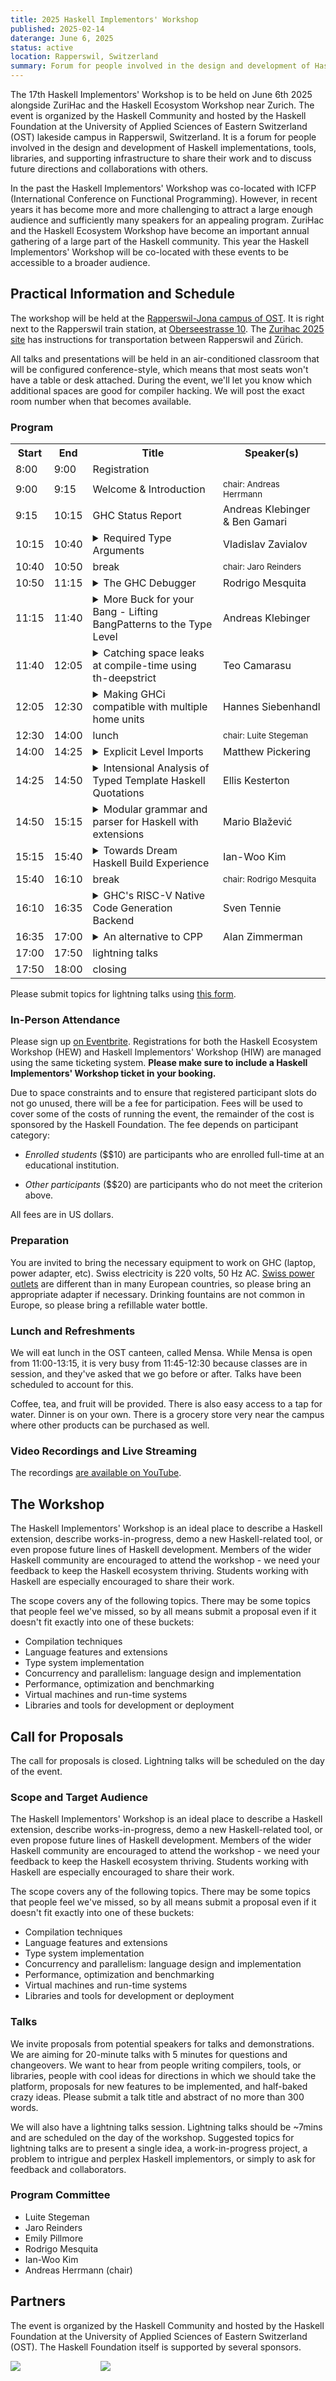 ```yaml
---
title: 2025 Haskell Implementors' Workshop
published: 2025-02-14
daterange: June 6, 2025
status: active
location: Rapperswil, Switzerland
summary: Forum for people involved in the design and development of Haskell implementations, tools, libraries, and supporting infrastructure.
---
```


The 17th Haskell Implementors' Workshop is to be held on June 6th 2025 alongside ZuriHac and the Haskell Ecosystom Workshop near Zurich. The event is organized by the Haskell Community and hosted by the Haskell Foundation at the University of Applied Sciences of Eastern Switzerland (OST) lakeside campus in Rapperswil, Switzerland. It is a forum for people involved in the design and development of Haskell implementations, tools, libraries, and supporting infrastructure to share their work and to discuss future directions and collaborations with others.

In the past the Haskell Implementors' Workshop was co-located with ICFP (International Conference on Functional Programming). However, in recent years it has become more and more challenging to attract a large enough audience and sufficiently many speakers for an appealing program. ZuriHac and the Haskell Ecosystem Workshop have become an important annual gathering of a large part of the Haskell community. This year the Haskell Implementors' Workshop will be co-located with these events to be accessible to a broader audience.

## Practical Information and Schedule

The workshop will be held at the [Rapperswil-Jona campus of OST](https://www.ost.ch/en/university-of-applied-sciences/campus/rapperswil-jona-campus). It is right next to the Rapperswil train station, at [Oberseestrasse 10](https://goo.gl/maps/DkF6U9qdgdjcMfz29). The [Zurihac 2025 site](https://zfoh.ch/zurihac2025/) has instructions for transportation between Rapperswil and Zürich.

All talks and presentations will be held in an air-conditioned classroom that will be configured conference-style, which means that most seats won't have a table or desk attached. During the event, we'll let you know which additional spaces are good for compiler hacking. We will post the exact room number when that becomes available.

### Program

<table>
  <tr><th>Start</th><th>End</th><th>Title</th><th>Speaker(s)</th></tr>

  <tr><td> 8:00</td><td>9:00</td><td>Registration</td><td></td></tr>
  <tr><td> 9:00</td><td>9:15</td><td>Welcome & Introduction</td><td><small>chair: Andreas Herrmann</small></td></tr>

  <tr><td> 9:15</td><td>10:15</td><td>GHC Status Report</td><td>Andreas Klebinger<br>& Ben Gamari</td></tr>

  <tr><td>10:15</td><td>10:40</td><td><details>
    <summary>Required Type Arguments</summary>
    <p>
      RequiredTypeArguments is a Haskell extension recently implemented in GHC as part of the Dependent Haskell initiative. In this talk, I will demonstrate how required type arguments enable better API design—including a type-safe `printf` implementation—and discuss the far-reaching implications of this extension for Haskell's syntax.
    </p>
  </details></td><td>Vladislav Zavialov</td></tr>

  <tr><td>10:40</td><td>10:50</td><td>break</td><td><small>chair: Jaro Reinders</small></td></tr>

  <tr><td>10:50</td><td>11:15</td><td><details>
    <summary>The GHC Debugger</summary>
    <p>Collaborators: Matthew Pickering, Hannes Siebenhandl</p>
    <p>
      While using the Haskell debugger has been possible via GHCi for the last two decades, the lack
      of a modern integration with IDEs, and incomplete, slow, or unimplemented
      features, has greatly hindered its adoption.
    </p>
    <p>
      In this talk, we introduce our progress and plans to create a first-class
      debugger for Haskell. We've developed a standalone application using the
      GHC library that conforms to the Debug Adaptor Protocol (DAP), making Haskell
      debugging possible with all compatible IDEs. In the process, we've fixed long-standing performance
      and usability issues in the existing debugger implementation. Our goal is to bring
      debugging of Haskell programs to the same level as other language ecosystems.
      Finally, we’ll also reflect on the architectural limitations of the current debugger and
      outline our vision for the future of debugging in Haskell.
    </p>
  </details></td><td>Rodrigo Mesquita</td></tr>
  <tr><td>11:15</td><td>11:40</td><td><details>
    <summary>More Buck for your Bang - Lifting BangPatterns to the Type Level</summary>
    <p>
      BangPatterns is a well understood Haskell extension and often used to great effect in order to improve performance. Beyond its current definition the idea of simply letting users write <code>plus :: !Int -> !Int -> Int</code> seems trivial at first glance as the concept seems to translate to such a type signature quite easily.
    </p>
    <p>
      But what might a type signature like <code>filter :: (!Int -> Bool) -> [Int] -> Bool</code> tell us? And more importantly what can a compiler make out of it?
    </p>
    <p>
      In this talk I will briefly cover the intuition of BangPatterns as they are today. How they change the meaning of programs but also how GHC can exploit these changes to make our programs faster.
    </p>
    <p>
      From there we lift the idea one level up. How might things look if bangs were not just syntactic sugar but type modifiers instead? What would those modified types look like?
      But most importantly which benefits would this have for the expressiveness of Haskell itself, and how could both Haskell implementors and users make use of them to squeeze more performance out of their programs?
    </p>
  </details></td><td>Andreas Klebinger</td></tr>
  <tr><td>11:40</td><td>12:05</td><td><details>
    <summary>Catching space leaks at compile-time using th-deepstrict</summary>
    <p>
      Excessive laziness can cause space leaks in Haskell programs. This talk gives theoretical and practical tools to catch these performance errors at compile-time. We claim that laziness can only lead to unbounded space leaks in stateful code. So, code should either be stateless or deep strict. The <a href="https://tracsis.github.io/th-deepstrict/">th-deepstrict</a> library uses TemplateHaskell to assert that certain types are deep strict, ie, strict in all of their fields and the type of each field is itself deep strict recursively. By placing such assertions on the types that encode our program’s state, we can ensure that they do not lead to space leaks through laziness, while allowing the rest of our code to be as lazy as we desire.
    </p>
  </details></td><td>Teo Camarasu</td></tr>
  <tr><td>12:05</td><td>12:30</td><td><details>
    <summary>Making GHCi compatible with multiple home units</summary>
    <p>Collaborators: Matthew Pickering, Rodrigo Mesquita</p>
    <p>
      The ability to compile multiple units within a single session was a key
      innovation for GHC API consumers like GHCi and HLS. Today, most Haskell
      projects involve multiple local packages that developers actively modify, so
      tooling must support this workflow seamlessly.
    </p><p>
      However, GHCi's support for multiple home units remains limited.
      This significantly hampers productivity when working on
      multi-package projects. When developers start using multiple unit repl support,
      they expect the same experience as the old single-unit session.
    </p><p>
      In this talk, we present our approach to making GHCi fully compatible with
      multiple home units. Our goal is to deliver a seamless user experience: using
      GHCi with multiple home units should feel no different from working with a
      single unit. To achieve this, we are redesigning GHC's interactive session
      management with multiple home units as the default model, treating single-unit
      sessions as a special case.
    </p><p>
      This unification eliminates fragile, infrequently used code paths, reduces
      test duplication and provides feature parity. Furthermore, GHCi's built-in
      debugger will work transparently across unit boundaries, for example, allowing
      you to set breakpoints in a library component whilst debugging an executable.
    </p>
  </details></td><td>Hannes&nbsp;Siebenhandl</td></tr>

  <tr><td>12:30</td><td>14:00</td><td>lunch</td><td><small>chair: Luite Stegeman</small></td></tr>

  <tr><td>14:00</td><td>14:25</td><td><details>
    <summary>Explicit Level Imports</summary>
    <p>Collaborators: Rodrigo Mesquita, Adam Gundry</p>
    <p>
      Explicit Level Imports is an extension to GHC which allows a programmer to be
      more precise about which dependencies are needed for Template Haskell.
      In a module, each import is annotated with which level it will be needed at,
      some modules will be needed for use in splices, some in quotes and some in
      normal contexts.
    </p>
    <p>
      This precision means it is straightforward
      for the compiler to work out what is exactly needed at each stage, and
      only provide that. The result is faster compilation times and the potential
      for improved cross-compilation support.
    </p>
    <p>
      In this talk we will explain the design of the extension, the implementation and
finally reflect on future directions the extension makes possible.
    </p>
  </details></td><td>Matthew Pickering</td></tr>
  <tr><td>14:25</td><td>14:50</td><td><details>
    <summary>Intensional Analysis of Typed Template Haskell Quotations</summary>
    <p>Collaborators: Matthew Pickering</p>
    <p>
      Typed Template Haskell allows us to write Haskell code which generates other Haskell programs in a type-safe and principled manner. However, the generated programs are completely opaque and cannot be introspected, limiting the type of analysis and transformations that we can perform. We propose a system which allows the programmer to overload the meaning of quoted Template Haskell expressions by desugaring these expressions into a well-typed PHOAS representation. Being a regular datatype, the PHOAS representation is much more amenable to analysis and transformation, indirectly giving the programmer the ability to overload the meaning of quoted expressions by further processing the PHOAS representation. Primitive Haskell constructs such as variables (both free and bound), lambda expressions and patterns are all exposed in the PHOAS interface, giving the programmer a large amount of control over the meaning of their quoted expressions. We believe that this system has a variety of useful applications, particularly for creating EDSLs - we give motivating examples in practical areas such as distributed computing and program generation to demonstrate the effectiveness of this approach. More precisely, in this paper we discuss the design and implementation of this idea as a new Haskell extension implemented on top of GHC.
    </p>
  </details></td><td>Ellis Kesterton</td></tr>
  <tr><td>14:50</td><td>15:15</td><td><details>
    <summary>Modular grammar and parser for Haskell with extensions</summary>
    <p>
      The (slowly) ongoing project at <a href="https://github.com/blamario/language-haskell">github.com/blamario/language-haskell</a> contains a full parser and pretty-printer for Haskell 2010 and almost all its extensions to date. The parser is built around the core design of a modular grammar built by combining grammar extension mixins. An extension mixin builds its part of the AST via a finally-tagless type class specific to the extension. We hope the end result will be a flexible parser that can be quickly tweaked to experiment with not only Haskell but many languages in the Haskell family.
    </p>
  </details></td><td>Mario Blažević</td></tr>
  <tr><td>15:15</td><td>15:40</td><td><details>
    <summary>Towards Dream Haskell Build Experience</summary>
    <p>
      In Mercury, we are developing a new Buck2-based Haskell build system and developer environment, starting from the first principles. We achieved module-level incremental build that can be distributed over a cluster. This progress involves many fundamental improvements in the GHC pipeline; opening GHC dependency analysis API to external build system, more complete build determinism, a better interface file design, first-class byte code artifacts, unifying GHC compilation modes and a new server-mode GHC worker. I overview our goal, the current development status and the next plan, which arrives in the next GHC releases and Buck2 Haskell rules integration.
      </p>
  </details></td><td>Ian-Woo Kim</td></tr>

  <tr><td>15:40</td><td>16:10</td><td>break</td><td><small>chair: Rodrigo Mesquita</small></td></tr>

  <tr><td>16:10</td><td>16:35</td><td><details>
    <summary>GHC's RISC-V Native Code Generation Backend</summary>
    <p>
      RISC-V is an exciting, new architecture that has received a lot of attention by
      the Open Source community lately. We will start by understanding where this
      excitement comes from and why RISC-V is not just "yet another architecture".
      We will also introduce some basic vocabulary to better understand requirements
      for compiler engineers and software packagers.
    </p><p>
      Then, we will take a look at the current state of RISC-V support in GHC with a
      focus on the Native Code Generation Backend ("NCG".) Furthermore, future
      improvements will be discussed (finally, we're at the dawn of Zurihac 2025 ;)
      .) A look at the innovative approaches to handle variable vector register
      widths in the instruction set may even inspire further research.
    </p><p>
      Implementing the RISC-V NCG was a challenge regarding software development
      environment setup, debugging and problem-solving strategies. There are a couple
      of tricks and hints be shared with future NCG developers. Most of them could be
      useful to tackle other tasks in the lower parts of the compiler pipeline as
      well.
    </p>
  </details></td><td>Sven Tennie</td></tr>
  <tr><td>16:35</td><td>17:00</td><td><details>
    <summary>An alternative to CPP</summary>
    <p>
      A surprisingly large amount of haskell code uses the CPP extension to manage compilation for supporting multiple versions of GHC. For this, only a small subset of the available CPP features are used. Because CPP is a general-purpose tool, it makes unwanted changes to the code before GHC sees it, making it much harder for tools (and humans) to process. In <a href="https://github.com/ghc-proposals/ghc-proposals/pull/616">my GHC_CPP proposal</a> I present an alternative, built in to GHC, and providing just the needed subset for this use case.
    </p><p>
      This talk presents the motivation and rationale behind this, and shares progress to date on <a href="https://gitlab.haskell.org/ghc/ghc/-/tree/wip/az/ghc-cpp">an implementation</a>.
    </p>
  </details></td><td>Alan Zimmerman</td></tr>

  <tr><td>17:00</td><td>17:50</td><td>lightning talks</td><td></td></tr>

  <tr><td>17:50</td><td>18:00</td><td>closing</td><td></td></tr>
</table>

Please submit topics for lightning talks using [this form](https://forms.gle/tbJHf2wzWqHKQtZW7).

### In-Person Attendance

Please sign up [on Eventbrite](https://www.eventbrite.com/e/2025-workshops-at-zurihac-tickets-1247256801669?aff=oddtdtcreator). Registrations for both the Haskell Ecosystem Workshop (HEW) and Haskell Implementors' Workshop (HIW) are managed using the same ticketing system. **Please make sure to include a Haskell Implementors' Workshop ticket in your booking.**

Due to space constraints and to ensure that registered participant slots do not go unused, there will be a fee for participation.
Fees will be used to cover some of the costs of running the event, the remainder of the cost is sponsored by the Haskell Foundation.
The fee depends on participant category:

 * _Enrolled students_ ($$10) are participants who are enrolled full-time at an educational institution. 

 * _Other participants_ ($$20) are participants who do not meet the criterion above.
 
All fees are in US dollars.

### Preparation

You are invited to bring the necessary equipment to work on GHC (laptop, power adapter, etc). Swiss electricity is 220 volts, 50 Hz AC. [Swiss power outlets](https://en.wikipedia.org/wiki/AC_power_plugs_and_sockets#Swiss_SN_441011_(Type_J)) are different than in many European countries, so please bring an appropriate adapter if necessary. Drinking fountains are not common in Europe, so please bring a refillable water bottle.

### Lunch and Refreshments

We will eat lunch in the OST canteen, called Mensa. While Mensa is open from 11:00-13:15, it is very busy from 11:45-12:30 because classes are in session, and they've asked that we go before or after. Talks have been scheduled to account for this.

Coffee, tea, and fruit will be provided. There is also easy access to a tap for water. Dinner is on your own. There is a grocery store very near the campus where other products can be purchased as well.

### Video Recordings and Live Streaming

The recordings [are available on YouTube](https://www.youtube.com/playlist?list=PLQpeDZt0_xQfpBPdVV3hUZ3_pDxmYhsbr).

## The Workshop

The Haskell Implementors' Workshop is an ideal place to describe a Haskell extension, describe works-in-progress, demo a new Haskell-related tool, or even propose future lines of Haskell development. Members of the wider Haskell community are encouraged to attend the workshop - we need your feedback to keep the Haskell ecosystem thriving. Students working with Haskell are especially encouraged to share their work.

The scope covers any of the following topics. There may be some topics that people feel we've missed, so by all means submit a proposal even if it doesn't fit exactly into one of these buckets:

* Compilation techniques
* Language features and extensions
* Type system implementation
* Concurrency and parallelism: language design and implementation
* Performance, optimization and benchmarking
* Virtual machines and run-time systems
* Libraries and tools for development or deployment

## Call for Proposals

The call for proposals is closed.
Lightning talks will be scheduled on the day of the event.

### Scope and Target Audience

The Haskell Implementors' Workshop is an ideal place to describe a Haskell extension, describe works-in-progress, demo a new Haskell-related tool, or even propose future lines of Haskell development. Members of the wider Haskell community are encouraged to attend the workshop - we need your feedback to keep the Haskell ecosystem thriving. Students working with Haskell are especially encouraged to share their work.

The scope covers any of the following topics. There may be some topics that people feel we've missed, so by all means submit a proposal even if it doesn't fit exactly into one of these buckets:

* Compilation techniques
* Language features and extensions
* Type system implementation
* Concurrency and parallelism: language design and implementation
* Performance, optimization and benchmarking
* Virtual machines and run-time systems
* Libraries and tools for development or deployment

### Talks

We invite proposals from potential speakers for talks and demonstrations. We are aiming for 20-minute talks with 5 minutes for questions and changeovers. We want to hear from people writing compilers, tools, or libraries, people with cool ideas for directions in which we should take the platform, proposals for new features to be implemented, and half-baked crazy ideas. Please submit a talk title and abstract of no more than 300 words.

We will also have a lightning talks session. Lightning talks should be ~7mins and are scheduled on the day of the workshop. Suggested topics for lightning talks are to present a single idea, a work-in-progress project, a problem to intrigue and perplex Haskell implementors, or simply to ask for feedback and collaborators.

### Program Committee

* Luite Stegeman
* Jaro Reinders
* Emily Pillmore
* Rodrigo Mesquita
* Ian-Woo Kim
* Andreas Herrmann (chair)

## Partners

The event is organized by the Haskell Community and hosted by the Haskell Foundation at the University of Applied Sciences of Eastern Switzerland (OST). The Haskell Foundation itself is supported by several sponsors.


<div class="flex flex-wrap items-center justify-center"><a class="block w-48" style="margin-right: 4rem"><img src="/assets/images/partners/ost_logo-400.png"></a><a class="block w-48" style="margin-left: 4rem;"><img src="/assets/images/logos/hf-logo-400px-alpha.png"></a></div>

